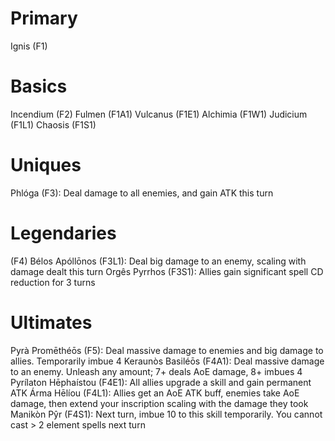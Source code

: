 # Primary
Ignis (F1)
# Basics
Incendium (F2)
Fulmen (F1A1)
Vulcanus (F1E1)
Alchimia  (F1W1)
Judicium (F1L1)
Chaosis (F1S1)
# Uniques
Phlóga (F3): Deal damage to all enemies, and gain ATK this turn

# Legendaries
(F4)
Bélos Apóllōnos (F3L1): Deal big damage to an enemy, scaling with damage dealt this turn
Orgês Pyrrhos (F3S1): Allies gain significant spell CD reduction for 3 turns

# Ultimates
Pyrà Promēthéōs (F5): Deal massive damage to enemies and big damage to allies. Temporarily imbue 4
Keraunòs Basiléōs (F4A1): Deal massive damage to an enemy. Unleash any amount; 7+ deals AoE damage, 8+ imbues 4
Pyrílaton Hēphaístou (F4E1): All allies upgrade a skill and gain permanent ATK
Árma Hēlíou (F4L1): Allies get an AoE ATK buff, enemies take AoE damage, then extend your inscription scaling with the damage they took
Manikòn Pŷr (F4S1): Next turn, imbue 10 to this skill temporarily. You cannot cast > 2 element spells next turn

